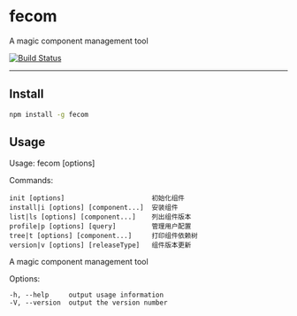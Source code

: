 # fecom
A magic component management tool

[![Build Status](https://travis-ci.org/icefox0801/fecom.svg?branch=master)](https://travis-ci.org/icefox0801/fecom)

---
## Install
```sh
npm install -g fecom
```
## Usage

  Usage: fecom [options]


  Commands:

    init [options]                      初始化组件
    install|i [options] [component...]  安装组件
    list|ls [options] [component...]    列出组件版本
    profile|p [options] [query]         管理用户配置
    tree|t [options] [component...]     打印组件依赖树
    version|v [options] [releaseType]   组件版本更新

  A magic component management tool

  Options:

    -h, --help     output usage information
    -V, --version  output the version number
